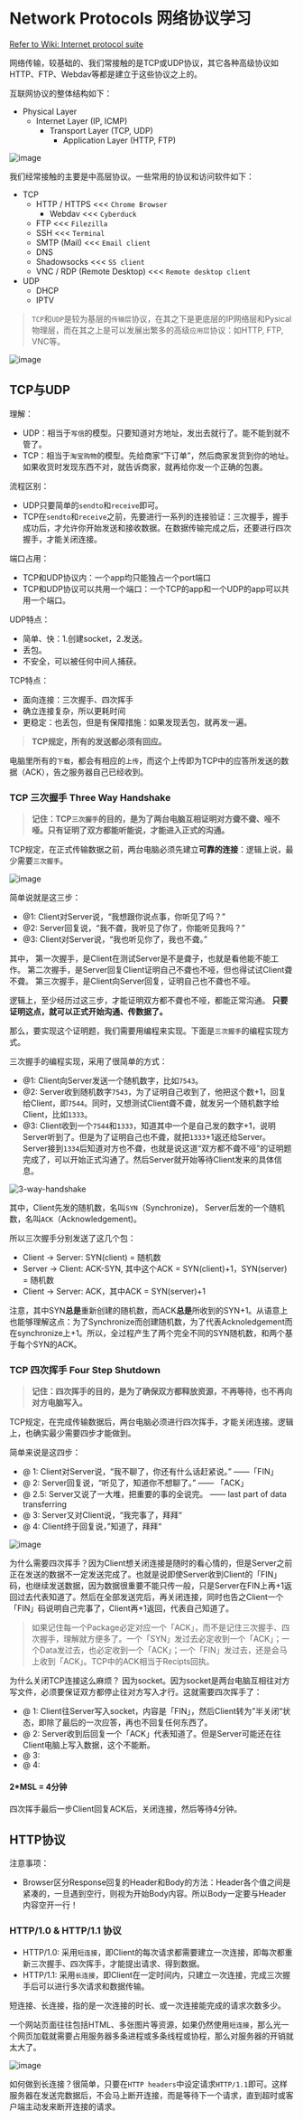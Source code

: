 # Network Protocols 网络协议学习

[Refer to Wiki: Internet protocol suite](https://www.wikiwand.com/en/Internet_protocol_suite)

网络传输，较基础的、我们常接触的是TCP或UDP协议，其它各种高级协议如HTTP、FTP、Webdav等都是建立于这些协议之上的。

互联网协议的整体结构如下：
- Physical Layer
    - Internet Layer (IP, ICMP)
        - Transport Layer (TCP, UDP)
            - Application Layer (HTTP, FTP)

![image](https://user-images.githubusercontent.com/14041622/48396713-525f9680-e756-11e8-820e-100216d7eb44.png)

我们经常接触的主要是中高层协议。一些常用的协议和访问软件如下：
- TCP
    - HTTP /  HTTPS    <<<  `Chrome Browser`
        - Webdav   <<< `Cyberduck`
    - FTP   <<< `Filezilla`
    - SSH   <<< `Terminal`
    - SMTP (Mail)    <<< `Email client`
    - DNS
    - Shadowsocks   <<< `SS client`
    - VNC / RDP (Remote Desktop)    <<< `Remote desktop client`
- UDP
    - DHCP
    - IPTV

> `TCP`和`UDP`是较为基层的`传输层`协议，在其之下是更底层的IP网络层和Pysical物理层，而在其之上是可以发展出繁多的高级`应用层`协议：如HTTP, FTP, VNC等。

![image](https://user-images.githubusercontent.com/14041622/48541441-94740e00-e8f7-11e8-8016-b13984ed2e7c.png)



## TCP与UDP

理解：
- UDP：相当于`写信`的模型。只要知道对方地址，发出去就行了。能不能到就不管了。
- TCP：相当于`淘宝购物`的模型。先给商家“下订单”，然后商家发货到你的地址。如果收货时发现东西不对，就告诉商家，就再给你发一个正确的包裹。

流程区别：
- UDP只要简单的`sendto`和`receive`即可。
- TCP在`sendto`和`receive`之前，先要进行一系列的连接验证：三次握手，握手成功后，才允许你开始发送和接收数据。在数据传输完成之后，还要进行四次握手，才能关闭连接。

端口占用：
- TCP和UDP协议内：一个app均只能独占一个port端口
- TCP和UDP协议可以共用一个端口：一个TCP的app和一个UDP的app可以共用一个端口。

UDP特点：
- 简单、快：1.创建socket，2.发送。
- 丢包。
- 不安全，可以被任何中间人捕获。

TCP特点：
- 面向连接：三次握手、四次挥手
- 确立连接复杂，所以更耗时间
- 更稳定：也丢包，但是有保障措施：如果发现丢包，就再发一遍。

> **TCP规定，所有的发送都必须有回应。**

电脑里所有的`下载`，都会有相应的`上传`，而这个上传即为TCP中的应答所发送的数据（ACK），告之服务器自己已经收到。



### TCP 三次握手 Three Way Handshake

> **记住：TCP`三次握手`的目的，是为了两台电脑互相证明对方聋不聋、哑不哑。只有证明了双方都能听能说，才能进入正式的沟通。**

TCP规定，在正式传输数据之前，两台电脑必须先建立**可靠的连接**：逻辑上说，最少需要`三次握手`。

![image](https://user-images.githubusercontent.com/14041622/48459292-94471600-e804-11e8-83bd-687c43831ce9.png)

简单说就是这三步：
- @1: Client对Server说，“我想跟你说点事，你听见了吗？”
- @2: Server回复说，“我不聋，我听见了你了，你能听见我吗？”
- @3: Client对Server说，“我也听见你了，我也不聋。”

其中，
第一次握手，是Client在测试Server是不是聋子，也就是看他能不能工作。
第二次握手，是Server回复Client证明自己不聋也不哑，但也得试试Client聋不聋。
第三次握手，是Client向Server回复，证明自己也不聋也不哑。

逻辑上，至少经历过这三步，才能证明双方都不聋也不哑，都能正常沟通。
**只要证明这点，就可以正式开始沟通、传数据了。**

那么，要实现这个证明题，我们需要用编程来实现。下面是`三次握手`的编程实现方式。

三次握手的编程实现，采用了很简单的方式：
- @1: Client向Server发送一个随机数字，比如`7543`。
- @2: Server收到随机数字`7543`，为了证明自己收到了，他把这个数+1，回复给Client，即`7544`。同时，又想测试Client聋不聋，就发另一个随机数字给Client，比如`1333`。
- @3: Client收到一个`7544`和`1333`，知道其中一个是自己发的数字+1，说明Server听到了。但是为了证明自己也不聋，就把`1333`+1返还给Server。Server接到`1334`后知道对方也不聋，也就是说这道“双方都不聋不哑”的证明题完成了，可以开始正式沟通了。然后Server就开始等待Client发来的具体信息。

![3-way-handshake](https://user-images.githubusercontent.com/14041622/48435745-2c6ade00-e7b8-11e8-8660-f329af4426b8.gif)

其中，Client先发的随机数，名叫`SYN`（Synchronize)，
Server后发的一个随机数，名叫`ACK`（Acknowledgement)。

所以三次握手分别发送了这几个包：
- Client -> Server: SYN(client) = 随机数
- Server -> Client: ACK-SYN, 其中这个ACK = SYN(client)+1，SYN(server) = 随机数
- Client -> Server: ACK，其中ACK = SYN(server)+1

注意，其中SYN**总是**重新创建的随机数，而ACK**总是**所收到的SYN+1。从语意上也能够理解这点：为了Synchronize而创建随机数，为了代表Acknoledgement而在synchronize上+1。所以，全过程产生了两个完全不同的SYN随机数，和两个基于每个SYN的ACK。



### TCP 四次挥手 Four Step Shutdown

> **记住：四次挥手的目的，是为了确保双方都释放资源，不再等待，也不再向对方电脑写入。**

TCP规定，在完成传输数据后，两台电脑必须进行四次挥手，才能关闭连接。逻辑上，也确实最少需要四步才能做到。

简单来说是这四步：
- @ 1: Client对Server说，“我不聊了，你还有什么话赶紧说。”  ——「FIN」
- @ 2: Server回复说，“听见了，知道你不想聊了。” —— 「ACK」
- @ 2.5: Server又说了一大堆，把重要的事的全说完。 —— last part of data transferring 
- @ 3: Server又对Client说，“我完事了，拜拜“
- @ 4: Client终于回复说，”知道了，拜拜“

![image](https://user-images.githubusercontent.com/14041622/48459274-86919080-e804-11e8-86f4-d0e79a284a80.png)

为什么需要四次挥手？因为Client想关闭连接是随时的看心情的，但是Server之前正在发送的数据不一定发送完成了。也就是说即使Server收到Client的「FIN」码，也继续发送数据，因为数据很重要不能只传一般，只是Server在FIN上再+1返回过去代表知道了。然后在全部发送完后，再关闭连接，同时也告之Client一个「FIN」码说明自己完事了，Client再+1返回，代表自己知道了。

> 如果记住每一个Package必定对应一个「ACK」，而不是记住三次握手、四次握手，理解就方便多了。一个「SYN」发过去必定收到一个「ACK」；一个Data发过去，也必定收到一个「ACK」；一个「FIN」发过去，还是会马上收到「ACK」。TCP中的ACK相当于Recipts回执。

为什么关闭TCP连接这么麻烦？
因为socket。因为socket是两台电脑互相往对方写文件，必须要保证双方都停止往对方写入才行。这就需要四次挥手了：
- @ 1: Client往Server写入socket，内容是「FIN」，然后Client转为”半关闭“状态，即除了最后的一次应答，再也不回复任何东西了。
- @ 2: Server收到后回复一个「ACK」代表知道了。但是Server可能还在往Client电脑上写入数据，这个不能断。
- @ 3:
- @ 4: 


#### 2*MSL = 4分钟
四次挥手最后一步Client回复ACK后，关闭连接，然后等待4分钟。



## HTTP协议

注意事项：
- Browser区分Response回复的Header和Body的方法：Header各个值之间是紧凑的，一旦遇到空行，则视为开始Body内容。所以Body一定要与Header内容空开一行！


### HTTP/1.0 & HTTP/1.1 协议

- HTTP/1.0: 采用`短连接`，即Client的每次请求都需要建立一次连接，即每次都重新三次握手、四次挥手，才能提出请求、得到数据。
- HTTP/1.1: 采用`长连接`，即Client在一定时间内，只建立一次连接，完成三次握手后可以进行多次请求和数据传输。

短连接、长连接，指的是一次连接的时长、或一次连接能完成的请求次数多少。

一个网站页面往往包括HTML、多张图片等资源，如果仍然使用`短连接`，那么光一个网页加载就需要占用服务器多条进程或多条线程或协程，那么对服务器的开销就太大了。

![image](https://user-images.githubusercontent.com/14041622/48533244-91205880-e8de-11e8-9485-f52c8f776b33.png)

如何做到长连接？很简单，只要在`HTTP headers`中设定请求`HTTP/1.1`即可。这样服务器在发送完数据后，不会马上断开连接，而是等待下一个请求，直到超时或客户端主动发来断开连接的请求。

